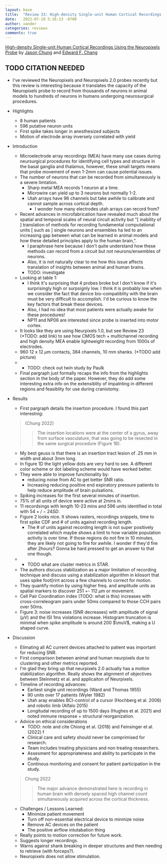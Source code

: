 ```yaml
---
layout: base
title:  "Review 33: High-density Single-unit Human Cortical Recordings Using the Neuropixels Probe"
date:   2022-07-10 5:16:13 -0700
author: xander
categories: reviews
comments: true
---
```



[High-density Single-unit Human Cortical Recordings Using the Neuropixels Probe]() by [Jason Chung]() and [Edward F. Chang]()

## TODO CITATION NEEDED

- I've reviewed the Neuropixels and Neuropixels 2.0 probes recently but this review is interesting because it translates the capacity of the Neuropixels probe to record from thousands of neurons in animal models to hundreds of neurons in humans undergoing neurosurgical procedures.
- Highlights
    - 8 human patients
    - 596 putative neuron units
    - First spike takes longer in anesthesized subjects
    - Motion of electrode array inversely correlated with yield
- Introduction
    - Microelectrode array recordings (MEA) have many use cases during neursurgical procedures for identifying cell types and structure in the basal ganglia and thalamus, however, these small targets means that probe movement of even 1-2mm can cause potential issues.
    - The number of neurons that can be recorded from simultaneously is a severe limtation.
        - Sharp metal MEA records 1 neuron at a time.
        - Microwire can yield up to 3 neurons but normally 1-2.
        - Utah arrays have 96 channels but take awhile to calibrate and cannot sample across cortical depth.
            - I wonder how many electrodes utah arrays can record from?
    - Recent advances in microfabrication have revealed much about the spatial and temporal scales of neural circuit activity but "\[ inability of \] translation of methods for recording fundamental computational units \[ such as \] single neurons and ensembles ha led to an increasing gap between what can be learned in animal models and how these detailed principles apply to the human brain,". 
        - I paraphrase here because I don't quite understand how these methods can record from a circuit but not neurons/ensembles of neurons.
        - Also, it is not naturally clear to me how this issue affects translation of insights between animal and human brains.
        * TODO: investigate
    - Looking at table 1:
        - I think it's surprising that 4 probes broke but I don't know if it's surprisingly high or surpsignly low. I think it is probably low when we consider the fact that device bio-compatiblity with the brain must be very difficult to accomplish. I'd be curious to know the key factors that break these devices.
        - Also, I had no idea that most patients were actually awake for these procedures!
        - NP11 and NP06 are interested since probe is inserted into motor cortex.
    - It looks like they are using Neurpixels 1.0, but see Review 23 (*TODO: add link) to see how CMOS tech + multichannel recording and high density MEA enable lightweight recording from 1000s of electrodes.
    - 960 12 x 12 $\mu$m contacts, 384 channels, 10 mm shanks. (*TODO add picture) 
    - * TODO: check out twin study by Paulk
    - Final pargraph just formally recaps the info from the highlights section in the body of the paper. However, they do add some interesting extra info on the extensiblity of impalnting in different regions and feasiblity for use during craniotomy.
- Results
    - First pargraph details the insertion procedure. I found this part interestnig: 
    > (Chung 2022)
    >> The insertion locations were at the center of a gyrus, away from surface vasculature, that was going to be resected in the same surgical procedure (Figure 1B). 

    - My best geuss is that there is an insertion tract lesion of .25 mm in width and about 3mm long.
    - In figure 1D the light yellow dots are very hard to see. A different color scheme or dot labeling scheme would have worked better.
    - They were able to improve functionality by: 
        - reducing noise from AC to get better SNR ratio.
        -  Increasing reducing positive end expiratory pressure patients to help reduce amplitude of brain pulsations.
    - Spiking increases for the first several minutes of insertion.
    - 75% of all units of device were active at 2mins in.
    - 11 recordsings with length 10-23 mins and 596 units identified in total with $54 +/- 24 SD$. 
    - Figure 2 looks nice. It shows rasters, recordings snippets, time to first spike CDF and # of units against recording length. 
        - The  # of units against recording length is not super positively correlated which maybe shows a limit to how variable population activity is over time. If those regions do not fire in 10 minutes, they are likely not going to fire for awhile. I wonder if they'd fire after 2hours? Gonna be hard pressed to get an answer to that one though.
    - * TODO what are cluster metrics in STAR.
    - The authors discuss stabilization as a major limitation of recording technique and discuss using a stabilization algorithm in kilosort that uses spike foot[rint across a few channels to correct for motion.
    - They quantify motion by using higher freq. and amplitude units as spatial markers to discover 251 +\- 112 $\mu$m or movement.
    - Cell Pair Coordination index (TODO: what is this) increases with cross-correleogram pairs under 50ms compared to those CCH pairs over 50ms.
    - Figure 3: noise increases (SNR decreases) with amplitude of signal ($\mu$V) and the ISI 1ms violations increase. Histogram truncation is minimal when spike amplitude is around 200 $\muV$, making a U shaped curve.
- Discussion
    - Elimating all AC current devices attached to patient was important for reducing SNR.
    - First comparison between animal and human neurpixels due to clustering and other metrics reported.
    - I'm glad they bring up that neurpixels 2.0 actually has a motion stabilization algorithm. Really shows the alignment of objectives between Steinmetz et al. and applicaiton of Neurpixels.
    - Timeline of recording advances:
        - Earliest single unit recordings (Ward and Thomas 1955)
        - 90 units over 17 patients (Wyler 1982)
        - Utah aray enables BCI-control of a cursor (Hochberg et al. 2006) and robotic limb (Alfalo 2015)
        - Longitudal recording of up to 1500 days (Hughes et al. 2021) and noted immune response + structural reorganization.
    - Advice on ethical considerations
        - TODO: note and cite Chiong et al. (2018) and Feinsinger et al. (2022) f
        - Clinical care and safety should never be comprimised for research.
        - Team includes treating physicians and non treating researchers.
        - Assesment for appropriateness and ability to participate in the study.
        - Continous monitoring and consent for patient participation in the study.
    
    > Chung 2022
    >> The major advance demonstrated here is recording in human brain with densely spaced high channel count simultaneously acquired across the cortical thickness.
    
    - Challenges / Lessons Learned:
        - Minimize patient movement
        - Turn off non-essential electrical device to minmize noise
        - Remove AC devices on the patient
        - The positive airflow intutabation thing
    - Really points to motion correction for future work.
    - Suggests longer recordings.
    - Warns against shank breaking in deeper structures and then needing to retrieve (with forceps?).
    - Neuropixels does not allow stimulation.